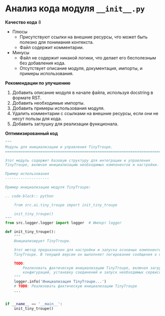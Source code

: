 # Анализ кода модуля `__init__.py`

**Качество кода**
8
- Плюсы
    -  Присутствуют ссылки на внешние ресурсы, что может быть полезно для понимания контекста.
    -  Файл содержит комментарии.
- Минусы
    -  Файл не содержит никакой логики, что делает его бесполезным без добавления кода.
    -  Отсутствует описание модуля, документация, импорты, и примеры использования.

**Рекомендации по улучшению**
1.  Добавить описание модуля в начале файла, используя docstring в формате RST.
2.  Добавить необходимые импорты.
3.  Добавить примеры использования модуля.
4.  Удалить комментарии с ссылками на внешние ресурсы, если они не несут пользы для кода.
5.  Добавить заглушку для реализации функционала.

**Оптимизированный код**
```python
"""
Модуль для инициализации и управления TinyTroupe.
=========================================================================================

Этот модуль содержит базовую структуру для интеграции и управления
TinyTroupe, включая инициализацию необходимых компонентов и настройки.

Пример использования
--------------------

Пример инициализации модуля TinyTroupe:

.. code-block:: python

    from src.ai.tiny_troupe import init_tiny_troupe

    init_tiny_troupe()
"""
from src.logger.logger import logger  # Импорт logger

def init_tiny_troupe():
    """
    Инициализирует TinyTroupe.

    Этот метод предназначен для настройки и запуска основных компонентов
    TinyTroupe. В текущей версии он выполняет логирование сообщения о начале инициализации.

    TODO:
        Реализовать фактическую инициализацию TinyTroupe, включая загрузку
        конфигураций, установку соединений и запуск необходимых сервисов.
    """
    logger.info('Инициализация TinyTroupe...')
    # TODO: Реализовать фактическую инициализацию TinyTroupe
    ...


if __name__ == '__main__':
    init_tiny_troupe()
```